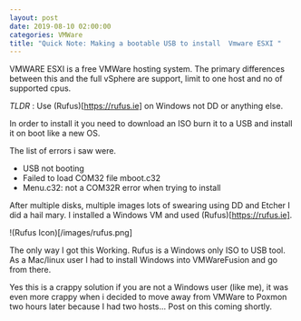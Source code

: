 ```yaml
---
layout: post
date: 2019-08-10 02:00:00
categories: VMWare
title: "Quick Note: Making a bootable USB to install  Vmware ESXI "
---
```


VMWARE ESXI is a free VMWare hosting system. The primary differences between this and the full vSphere are support, limit to one host and no of supported cpus.

*TLDR* : Use (Rufus)[https://rufus.ie] on Windows not DD or anything else.
<!--more-->

In order to install it you need to download an ISO burn it to a USB and install it on boot like a new OS.

The list of errors i saw were.

* USB not booting
* Failed to load COM32 file mboot.c32
* Menu.c32: not a COM32R error when trying to install

After multiple disks, multiple images lots of swearing using DD and Etcher I did a hail mary. I installed a Windows VM and used (Rufus)[https://rufus.ie].

!(Rufus Icon)[/images/rufus.png]

The only way I got this Working. Rufus is a Windows only ISO to USB tool. As a Mac/linux user  I had to install Windows into VMWareFusion and go from there.

Yes this is a crappy solution if you are not a Windows user (like me), it was even more crappy when i decided to move away from VMWare to Poxmon two hours later because I had two hosts... Post on this coming shortly.  

